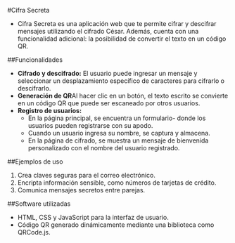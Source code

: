 #Cifra  Secreta
-  Cifra Secreta es una aplicación web que te permite cifrar y descifrar mensajes utilizando el cifrado César. Además, cuenta con una funcionalidad adicional: la posibilidad de convertir el texto en un código QR.

##Funcionalidades
- **Cifrado y descifrado:** El usuario puede ingresar un mensaje y seleccionar un desplazamiento específico de caracteres para cifrarlo o descifrarlo.
- **Generación de QR**Al hacer clic en un botón, el texto escrito se convierte en un código QR que puede ser escaneado por otros usuarios.
- **Registro de usuarios:**
     - En la página principal, se encuentra un formulario-  donde los usuarios pueden registrarse con su apodo.
	 - Cuando un usuario ingresa su nombre, se captura y almacena.
	 - En la página de cifrado, se muestra un mensaje de bienvenida personalizado con el nombre del usuario registrado.
	 
##Ejemplos de uso
1. Crea claves seguras para el correo electrónico.
2. Encripta información sensible, como números de tarjetas de crédito.
3. Comunica mensajes secretos entre parejas.

##Software utilizadas
- HTML, CSS y JavaScript para la interfaz de usuario.
- Código QR generado dinámicamente mediante una biblioteca como QRCode.js.


